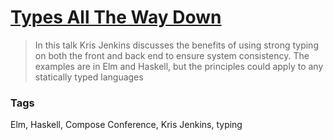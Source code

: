 # [Types All The Way Down](https://www.youtube.com/watch?v=sh4H8yzXnvw)

> In this talk Kris Jenkins discusses the benefits of using strong typing on both the front and back end to ensure system consistency. The examples are in Elm and Haskell, but the principles could apply to any statically typed languages

### Tags

Elm, Haskell, Compose Conference, Kris Jenkins, typing
